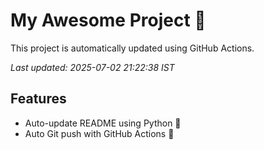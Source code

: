 # My Awesome Project 🚀

This project is automatically updated using GitHub Actions.

_Last updated: 2025-07-02 21:22:38 IST_

## Features
- Auto-update README using Python 🐍
- Auto Git push with GitHub Actions 🤖
